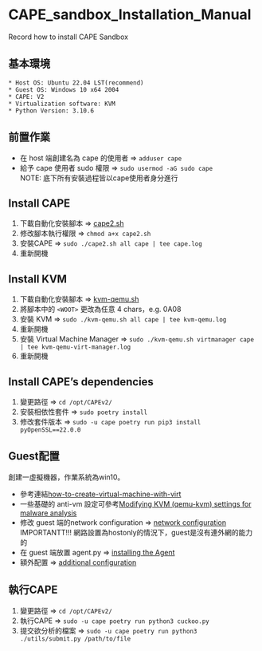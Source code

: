 # CAPE_sandbox_Installation_Manual
Record how to install CAPE Sandbox

## 基本環境
```
* Host OS: Ubuntu 22.04 LST(recommend)
* Guest OS: Windows 10 x64 2004
* CAPE: V2
* Virtualization software: KVM
* Python Version: 3.10.6
```

## 前置作業

* 在 host 端創建名為 cape 的使用者 => `adduser cape`
* 給予 cape 使用者 sudo 權限 => `sudo usermod -aG sudo cape`  
NOTE: 底下所有安裝過程皆以cape使用者身分進行


## Install CAPE

1. 下載自動化安裝腳本 => [cape2.sh](https://github.com/kevoreilly/CAPEv2/blob/master/installer/cape2.sh)  
2. 修改腳本執行權限 => `chmod a+x cape2.sh`
3. 安裝CAPE => `sudo ./cape2.sh all cape | tee cape.log`
4. 重新開機

## Install KVM

1. 下載自動化安裝腳本 => [kvm-qemu.sh](https://github.com/doomedraven/Tools/blob/master/Virtualization/kvm-qemu.sh)  
2. 將腳本中的 `<WOOT>` 更改為任意 4 chars，e.g. 0A08
3. 安裝 KVM => `sudo ./kvm-qemu.sh all cape | tee kvm-qemu.log`
4. 重新開機
3. 安裝 Virtual Machine Manager => `sudo ./kvm-qemu.sh virtmanager cape | tee kvm-qemu-virt-manager.log`
4. 重新開機

## Install CAPE’s dependencies

1. 變更路徑 => `cd /opt/CAPEv2/`
2. 安裝相依性套件 => `sudo poetry install`
3. 修改套件版本 => `sudo -u cape poetry run pip3 install pyOpenSSL==22.0.0`


## Guest配置

創建一虛擬機器，作業系統為win10。
* 參考連結[how-to-create-virtual-machine-with-virt](https://www.doomedraven.com/2020/04/how-to-create-virtual-machine-with-virt.html)
* 一些基礎的 anti-vm 設定可參考[Modifying KVM (qemu-kvm) settings for malware analysis](https://www.doomedraven.com/2016/05/kvm.html#modifying-kvm-qemu-kvm-settings-for-malware-analysis)
* 修改 guest 端的network configuration => [network configuration](https://capev2.readthedocs.io/en/latest/installation/guest/network.html)
IMPORTANTT!!! 網路設置為hostonly的情況下，guest是沒有連外網的能力的
* 在 guest 端放置 agent.py => [installing the Agent](https://capev2.readthedocs.io/en/latest/installation/guest/agent.html)
* 額外配置 => [additional configuration](https://capev2.readthedocs.io/en/latest/installation/guest/additional_configuration.html)


## 執行CAPE

1. 變更路徑 => `cd /opt/CAPEv2/`
2. 執行CAPE => `sudo -u cape poetry run python3 cuckoo.py`
3. 提交欲分析的檔案 => `sudo -u cape poetry run python3 ./utils/submit.py /path/to/file`








